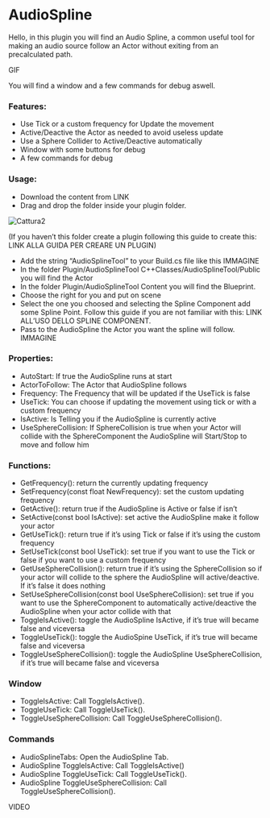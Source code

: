 # AudioSpline
Hello, in this plugin you will find an Audio Spline, a common useful tool for making an audio source follow an Actor without exiting from an precalculated path.

GIF

You will find a window and a few commands for debug aswell.

### Features:

- Use Tick or a custom frequency for Update the movement
- Active/Deactive the Actor as needed to avoid useless update
- Use a Sphere Collider to Active/Deactive automatically
- Window with some buttons for debug
- A few commands for debug

### Usage:

- Download the content from LINK
- Drag and drop the folder inside your plugin folder.

![Cattura2](https://user-images.githubusercontent.com/70896924/232051027-77b92daf-0ef9-478e-9502-654a4f8fe528.png)

(If you haven’t this folder create a plugin following this guide to create this: LINK ALLA GUIDA PER CREARE UN PLUGIN)
- Add the string “AudioSplineTool” to your Build.cs file like this
IMMAGINE
- In the folder Plugin/AudioSplineTool C++Classes/AudioSplineTool/Public you will find the Actor
- In the folder Plugin/AudioSplineTool Content you will find the Blueprint.
- Choose the right for you and put on scene
- Select the one you choosed and selecting the Spline Component add some Spline Point.
Follow this guide if you are not familiar with this: LINK ALL’USO DELLO SPLINE COMPONENT.
- Pass to the AudioSpline the Actor you want the spline will follow.
IMMAGINE

### Properties:

- AutoStart: If true the AudioSpline runs at start
- ActorToFollow: The Actor that AudioSpline follows
- Frequency: The Frequency that will be updated if the UseTick is false
- UseTick: You can choose if updating the movement using tick or with a custom frequency
- IsActive: Is Telling you if the AudioSpline is currently active
- UseSphereCollision: If SphereCollision is true when your Actor will collide with the SphereComponent the AudioSpline will Start/Stop to move and follow him

### Functions:

- GetFrequency(): return the currently updating frequency
- SetFrequency(const float NewFrequency): set the custom updating frequency
- GetActive(): return true if the AudioSpline is Active or false if isn’t
- SetActive(const bool IsActive): set active the AudioSpline make it follow your actor
- GetUseTick(): return true if it’s using Tick or false if it’s using the custom frequency
- SetUseTick(const bool UseTick): set true if you want to use the Tick or false if you want to use a custom frequency
- GetUseSphereCollision(): return true if it’s using the SphereCollision so if your actor will collide to the sphere the AudioSpline will active/deactive. If it’s false it does nothing
- SetUseSphereCollision(const bool UseSphereCollision): set true if you want to use the SphereComponent to automatically active/deactive the AudioSpline when your actor collide with that
- ToggleIsActive(): toggle the AudioSpline IsActive, if it’s true will became false and viceversa
- ToggleUseTick(): toggle the AudioSpine UseTick, if it’s true will became false and viceversa
- ToggleUseSphereCollision(): toggle the AudioSpline UseSphereCollision, if it’s true will became false and viceversa

### Window

- ToggleIsActive: Call ToggleIsActive().
- ToggleUseTick: Call ToggleUseTick().
- ToggleUseSphereCollision: Call ToggleUseSphereCollision().

### Commands

- AudioSplineTabs: Open the AudioSpline Tab.
- AudioSpline ToggleIsActive: Call ToggleIsActive()
- AudioSpline ToggleUseTick: Call ToggleUseTick().
- AudioSpline ToggleUseSphereCollision: Call ToggleUseSphereCollision().

VIDEO
